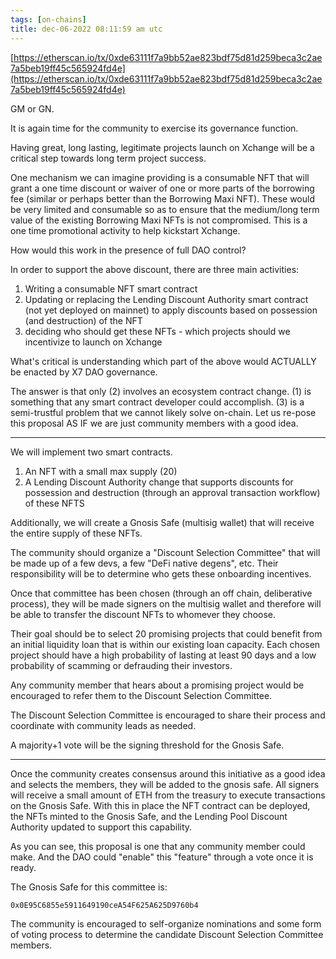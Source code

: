 ```yaml
---
tags: [on-chains]
title: dec-06-2022 08:11:59 am utc
---
```


[https://etherscan.io/tx/0xde63111f7a9bb52ae823bdf75d81d259beca3c2ae7a5beb19ff45c565924fd4e](https://etherscan.io/tx/0xde63111f7a9bb52ae823bdf75d81d259beca3c2ae7a5beb19ff45c565924fd4e)

GM or GN.

It is again time for the community to exercise its governance function.

Having great, long lasting, legitimate projects launch on Xchange will be a critical step towards long term project success.

One mechanism we can imagine providing is a consumable NFT that will grant a one time discount or waiver of one or more parts of the borrowing fee (similar or perhaps better than the Borrowing Maxi NFT). These would be very limited and consumable so as to ensure that the medium/long term value of the existing Borrowing Maxi NFTs is not compromised. This is a one time promotional activity to help kickstart Xchange.

How would this work in the presence of full DAO control?

In order to support the above discount, there are three main activities:

1. Writing a consumable NFT smart contract
2. Updating or replacing the Lending Discount Authority smart contract (not yet deployed on mainnet) to apply discounts based on possession (and destruction) of the NFT
3. deciding who should get these NFTs - which projects should we incentivize to launch on Xchange

What's critical is understanding which part of the above would ACTUALLY be enacted by X7 DAO governance.

The answer is that only (2) involves an ecosystem contract change. (1) is something that any smart contract developer could accomplish. (3) is a semi-trustful problem that we cannot likely solve on-chain. Let us re-pose this proposal AS IF we are just community members with a good idea.

---

We will implement two smart contracts.

1. An NFT with a small max supply (20)
2. A Lending Discount Authority change that supports discounts for possession and destruction (through an approval transaction workflow) of these NFTS

Additionally, we will create a Gnosis Safe (multisig wallet) that will receive the entire supply of these NFTs.

The community should organize a "Discount Selection Committee" that will be made up of a few devs, a few "DeFi native degens", etc. Their responsibility will be to determine who gets these onboarding incentives.

Once that committee has been chosen (through an off chain, deliberative process), they will be made signers on the multisig wallet and therefore will be able to transfer the discount NFTs to whomever they choose.

Their goal should be to select 20 promising projects that could benefit from an initial liquidity loan that is within our existing loan capacity. Each chosen project should have a high probability of lasting at least 90 days and a low probability of scamming or defrauding their investors.

Any community member that hears about a promising project would be encouraged to refer them to the Discount Selection Committee.

The Discount Selection Committee is encouraged to share their process and coordinate with community leads as needed.

A majority+1 vote will be the signing threshold for the Gnosis Safe.

---

Once the community creates consensus around this initiative as a good idea and selects the members, they will be added to the gnosis safe. All signers will receive a small amount of ETH from the treasury to execute transactions on the Gnosis Safe. With this in place the NFT contract can be deployed, the NFTs minted to the Gnosis Safe, and the Lending Pool Discount Authority updated to support this capability.

As you can see, this proposal is one that any community member could make. And the DAO could "enable" this "feature" through a vote once it is ready.

The Gnosis Safe for this committee is:

    0x0E95C6855e5911649190ceA54F625A625D9760b4

The community is encouraged to self-organize nominations and some form of voting process to determine the candidate Discount Selection Committee members.
